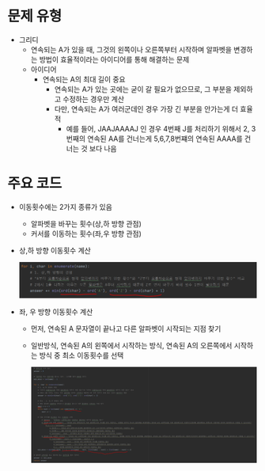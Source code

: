 # 문제 유형
- 그리디
  - 연속되는 A가 있을 때, 그것의 왼쪽이나 오른쪽부터 시작하며 알파벳을 변경하는 방법이 효율적이라는 아이디어를 통해 해결하는 문제
  - 아이디어
    - 연속되는 A의 최대 길이 중요
      - 연속되는 A가 있는 곳에는 굳이 갈 필요가 없으므로, 그 부분을 제외하고 수정하는 경우만 계산
      - 다만, 연속되는 A가 여러군데인 경우 가장 긴 부분을 안가는게 더 효율적
        - 예를 들어, JAAJAAAAJ 인 경우 4번째 J를 처리하기 위해서 2, 3번째의 연속된 AA를 건너는게 5,6,7,8번쨰의 연속된 AAAA를 건너는 것 보다 나음
  
# 주요 코드
- 이동횟수에는 2가지 종류가 있음 
  - 알파벳을 바꾸는 횟수(상,하 방향 관점) 
  - 커서를 이동하는 횟수(좌,우 방향 관점)

- 상,하 방향 이동횟수 계산

    ![img.png](../../이미지/조이스틱_1.png)

- 좌, 우 방향 이동횟수 계산
  - 먼저, 연속된 A 문자열이 끝나고 다른 알파벳이 시작되는 지점 찾기 
  - 일반방식, 연속된 A의 왼쪽에서 시작하는 방식, 연속된 A의 오른쪽에서 시작하는 방식 중 최소 이동횟수를 선택
  
    ![img_2.png](../../이미지/조이스틱_2.png)
